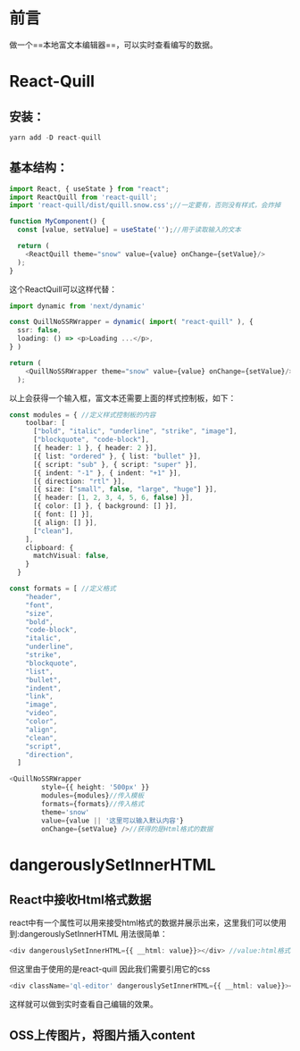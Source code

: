 # 前言

做一个==本地富文本编辑器==，可以实时查看编写的数据。

# React-Quill

## 安装：

```typescript
yarn add -D react-quill
```

## 基本结构：

```typescript
import React, { useState } from "react";
import ReactQuill from 'react-quill';
import 'react-quill/dist/quill.snow.css';//一定要有，否则没有样式，会炸掉

function MyComponent() {
  const [value, setValue] = useState('');//用于读取输入的文本

  return (
    <ReactQuill theme="snow" value={value} onChange={setValue}/>
  );
}
```

这个ReactQuill可以这样代替：

```typescript
import dynamic from 'next/dynamic'

const QuillNoSSRWrapper = dynamic( import( "react-quill" ), {
  ssr: false,
  loading: () => <p>Loading ...</p>,
} )

return (
    <QuillNoSSRWrapper theme="snow" value={value} onChange={setValue}/>
  );
```

以上会获得一个输入框，富文本还需要上面的样式控制板，如下：

```typescript
const modules = { //定义样式控制板的内容
    toolbar: [
      ["bold", "italic", "underline", "strike", "image"],
      ["blockquote", "code-block"],
      [{ header: 1 }, { header: 2 }],
      [{ list: "ordered" }, { list: "bullet" }],
      [{ script: "sub" }, { script: "super" }],
      [{ indent: "-1" }, { indent: "+1" }],
      [{ direction: "rtl" }],
      [{ size: ["small", false, "large", "huge"] }],
      [{ header: [1, 2, 3, 4, 5, 6, false] }],
      [{ color: [] }, { background: [] }],
      [{ font: [] }],
      [{ align: [] }],
      ["clean"],
    ],
    clipboard: {
      matchVisual: false,
    }
  }

const formats = [ //定义格式
    "header",
    "font",
    "size",
    "bold",
    "code-block",
    "italic",
    "underline",
    "strike",
    "blockquote",
    "list",
    "bullet",
    "indent",
    "link",
    "image",
    "video",
    "color",
    "align",
    "clean",
    "script",
    "direction",
  ]

<QuillNoSSRWrapper
        style={{ height: '500px' }}
        modules={modules}//传入模板
        formats={formats}//传入格式
        theme='snow'
        value={value || '这里可以输入默认内容'}
        onChange={setValue} />//获得的是Html格式的数据
```

# dangerouslySetInnerHTML

## React中接收Html格式数据

react中有一个属性可以用来接受html格式的数据并展示出来，这里我们可以使用到:dangerouslySetInnerHTML   用法很简单：

```typescript
<div dangerouslySetInnerHTML={{ __html: value}}></div> //value:html格式的数据
```

但这里由于使用的是react-quill  因此我们需要引用它的css

```typescript
<div className='ql-editor' dangerouslySetInnerHTML={{ __html: value}}></div> 
```

这样就可以做到实时查看自己编辑的效果。



## OSS上传图片，将图片插入content









